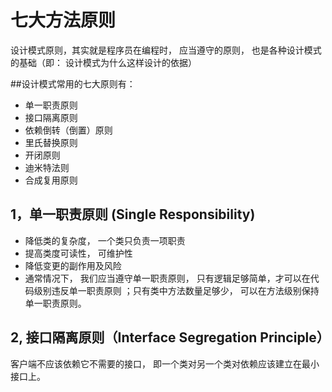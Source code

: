 
# 七大方法原则
设计模式原则，其实就是程序员在编程时， 应当遵守的原则， 也是各种设计模式的基础（即：
设计模式为什么这样设计的依据）

##设计模式常用的七大原则有：
* 单一职责原则
* 接口隔离原则
* 依赖倒转（倒置）原则
* 里氏替换原则
* 开闭原则
* 迪米特法则
* 合成复用原则

## 1，单一职责原则 (Single Responsibility)
* 降低类的复杂度， 一个类只负责一项职责
* 提高类度可读性， 可维护性
* 降低变更的副作用及风险
* 通常情况下， 我们应当遵守单一职责原则， 只有逻辑足够简单，才可以在代码级别违反单一职责原则
；只有类中方法数量足够少， 可以在方法级别保持单一职责原则。

## 2, 接口隔离原则（Interface Segregation Principle）
客户端不应该依赖它不需要的接口， 即一个类对另一个类对依赖应该建立在最小接口上。

